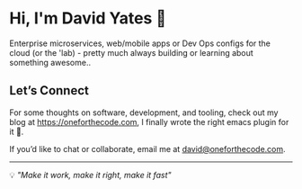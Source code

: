 # Hi, I'm David Yates 👋

Enterprise microservices, web/mobile apps or Dev Ops configs for the cloud (or the 'lab) - pretty much always building or learning about something awesome..

## Let’s Connect

For some thoughts on software, development, and tooling, check out my blog at https://oneforthecode.com, I finally wrote the right emacs plugin for it 🤣.

If you’d like to chat or collaborate, email me at david@oneforthecode.com.

---

💡 *"Make it work, make it right, make it fast"*
